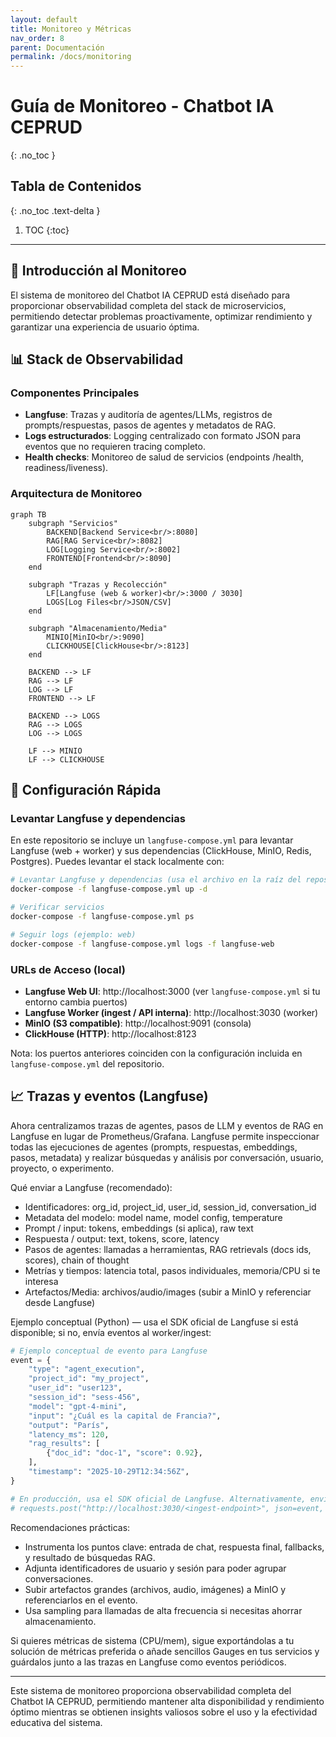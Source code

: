 ```yaml
---
layout: default
title: Monitoreo y Métricas
nav_order: 8
parent: Documentación
permalink: /docs/monitoring
---
```


# Guía de Monitoreo - Chatbot IA CEPRUD
{: .no_toc }

## Tabla de Contenidos
{: .no_toc .text-delta }

1. TOC
{:toc}

---

## 🎯 Introducción al Monitoreo

El sistema de monitoreo del Chatbot IA CEPRUD está diseñado para proporcionar observabilidad completa del stack de microservicios, permitiendo detectar problemas proactivamente, optimizar rendimiento y garantizar una experiencia de usuario óptima.

## 📊 Stack de Observabilidad

### **Componentes Principales**
- **Langfuse**: Trazas y auditoría de agentes/LLMs, registros de prompts/respuestas, pasos de agentes y metadatos de RAG.
- **Logs estructurados**: Logging centralizado con formato JSON para eventos que no requieren tracing completo.
- **Health checks**: Monitoreo de salud de servicios (endpoints /health, readiness/liveness).

### **Arquitectura de Monitoreo**

```mermaid
graph TB
    subgraph "Servicios"
        BACKEND[Backend Service<br/>:8080]
        RAG[RAG Service<br/>:8082]
        LOG[Logging Service<br/>:8002]
        FRONTEND[Frontend<br/>:8090]
    end
    
    subgraph "Trazas y Recolección"
        LF[Langfuse (web & worker)<br/>:3000 / 3030]
        LOGS[Log Files<br/>JSON/CSV]
    end
    
    subgraph "Almacenamiento/Media"
        MINIO[MinIO<br/>:9090]
        CLICKHOUSE[ClickHouse<br/>:8123]
    end
    
    BACKEND --> LF
    RAG --> LF
    LOG --> LF
    FRONTEND --> LF

    BACKEND --> LOGS
    RAG --> LOGS
    LOG --> LOGS

    LF --> MINIO
    LF --> CLICKHOUSE
```

## 🚀 Configuración Rápida

### **Levantar Langfuse y dependencias**

En este repositorio se incluye un `langfuse-compose.yml` para levantar Langfuse (web + worker) y sus dependencias (ClickHouse, MinIO, Redis, Postgres). Puedes levantar el stack localmente con:

```bash
# Levantar Langfuse y dependencias (usa el archivo en la raíz del repositorio)
docker-compose -f langfuse-compose.yml up -d

# Verificar servicios
docker-compose -f langfuse-compose.yml ps

# Seguir logs (ejemplo: web)
docker-compose -f langfuse-compose.yml logs -f langfuse-web
```

### **URLs de Acceso (local)**
- **Langfuse Web UI**: http://localhost:3000  (ver `langfuse-compose.yml` si tu entorno cambia puertos)
- **Langfuse Worker (ingest / API interna)**: http://localhost:3030 (worker)
- **MinIO (S3 compatible)**: http://localhost:9091 (consola)
- **ClickHouse (HTTP)**: http://localhost:8123

Nota: los puertos anteriores coinciden con la configuración incluida en `langfuse-compose.yml` del repositorio.

## 📈 Trazas y eventos (Langfuse)

Ahora centralizamos trazas de agentes, pasos de LLM y eventos de RAG en Langfuse en lugar de Prometheus/Grafana. Langfuse permite inspeccionar todas las ejecuciones de agentes (prompts, respuestas, embeddings, pasos, metadata) y realizar búsquedas y análisis por conversación, usuario, proyecto, o experimento.

Qué enviar a Langfuse (recomendado):
- Identificadores: org_id, project_id, user_id, session_id, conversation_id
- Metadata del modelo: model name, model config, temperature
- Prompt / input: tokens, embeddings (si aplica), raw text
- Respuesta / output: text, tokens, score, latency
- Pasos de agentes: llamadas a herramientas, RAG retrievals (docs ids, scores), chain of thought
- Metrías y tiempos: latencia total, pasos individuales, memoria/CPU si te interesa
- Artefactos/Media: archivos/audio/images (subir a MinIO y referenciar desde Langfuse)

Ejemplo conceptual (Python) — usa el SDK oficial de Langfuse si está disponible; si no, envía eventos al worker/ingest:

```python
# Ejemplo conceptual de evento para Langfuse
event = {
    "type": "agent_execution",
    "project_id": "my_project",
    "user_id": "user123",
    "session_id": "sess-456",
    "model": "gpt-4-mini",
    "input": "¿Cuál es la capital de Francia?",
    "output": "París",
    "latency_ms": 120,
    "rag_results": [
        {"doc_id": "doc-1", "score": 0.92},
    ],
    "timestamp": "2025-10-29T12:34:56Z",
}

# En producción, usa el SDK oficial de Langfuse. Alternativamente, envía el evento al worker/ingest (worker habitualmente escucha en el puerto 3030).
# requests.post("http://localhost:3030/<ingest-endpoint>", json=event, headers={...})
```

Recomendaciones prácticas:
- Instrumenta los puntos clave: entrada de chat, respuesta final, fallbacks, y resultado de búsquedas RAG.
- Adjunta identificadores de usuario y sesión para poder agrupar conversaciones.
- Subir artefactos grandes (archivos, audio, imágenes) a MinIO y referenciarlos en el evento.
- Usa sampling para llamadas de alta frecuencia si necesitas ahorrar almacenamiento.

Si quieres métricas de sistema (CPU/mem), sigue exportándolas a tu solución de métricas preferida o añade sencillos Gauges en tus servicios y guárdalos junto a las trazas en Langfuse como eventos periódicos.

---

Este sistema de monitoreo proporciona observabilidad completa del Chatbot IA CEPRUD, permitiendo mantener alta disponibilidad y rendimiento óptimo mientras se obtienen insights valiosos sobre el uso y la efectividad educativa del sistema.
